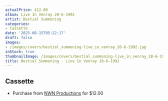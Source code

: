 ```yaml
---
actualPrice: $12.00
album: Live In Venray 28-6-1992
artist: Bestial Summoning
categories:
- Cassette
date: '2025-08-15T05:22:17'
draft: false
images:
- /images/covers/bestial_summoning-live_in_venray_28-6-1992.jpg
inStock: true
thumbnailImage: /images/covers/bestial_summoning-live_in_venray_28-6-1992-thumb.jpg
title: Bestial Summoning - Live In Venray 28-6-1992
---
```


## Cassette
* Purchase from [NWN Productions](http://shop.nwnprod.com/index.php?route=product/product&path=73&product_id=57722&sort=pd.name&order=ASC) for $12.00
